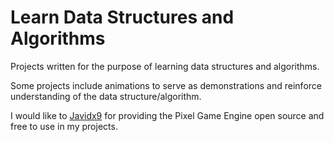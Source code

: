 # Learn Data Structures and Algorithms
Projects written for the purpose of learning data structures and algorithms.

Some projects include animations to serve as demonstrations and reinforce
understanding of the data structure/algorithm.

I would like to [Javidx9](https://github.com/OneLoneCoder) for providing the
Pixel Game Engine open source and free to use in my projects.
